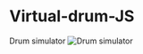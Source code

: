# Virtual-drum-JS
Drum simulator
![Drum simulator](https://github.com/ryazyk/Virtual-drum-JS/blob/master/img/drum2.jpg)
